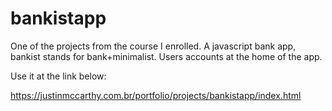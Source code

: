 # bankistapp
One of the projects from the course I enrolled. A javascript bank app, bankist stands for bank+minimalist. Users accounts at the home of the app.

Use it at the link below:

https://justinmccarthy.com.br/portfolio/projects/bankistapp/index.html
